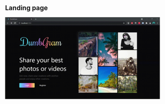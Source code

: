 ## Landing page

<img src="https://github.com/ideapedyudi/fe_dumpgram/blob/3.-login/src/components/asset/login.gif" style="text-align : center;" > </img>